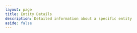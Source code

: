 ```yaml
---
layout: page
title: Entity Details
description: Detailed information about a specific entity
aside: false
---
```


<script setup>
    import EntityPage from '@/components/EntityPage.vue'
</script>

<EntityPage />
